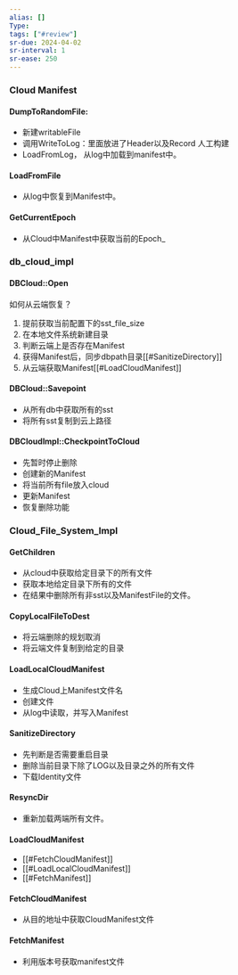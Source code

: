 ```yaml
---
alias: []
Type: 
tags: ["#review"]
sr-due: 2024-04-02
sr-interval: 1
sr-ease: 250
---
```

### Cloud Manifest
#### DumpToRandomFile:
- 新建writableFile
- 调用WriteToLog：里面放进了Header以及Record 人工构建
- LoadFromLog， 从log中加载到manifest中。
#### LoadFromFile
- 从log中恢复到Manifest中。
#### GetCurrentEpoch
- 从Cloud中Manifest中获取当前的Epoch_


### db_cloud_impl
#### DBCloud::Open
如何从云端恢复？
1. 提前获取当前配置下的sst_file_size
2. 在本地文件系统新建目录
3. 判断云端上是否存在Manifest
4. 获得Manifest后，同步dbpath目录[[#SanitizeDirectory]]
5. 从云端获取Manifest[[#LoadCloudManifest]]
#### DBCloud::Savepoint
- 从所有db中获取所有的sst
- 将所有sst复制到云上路径
#### DBCloudImpl::CheckpointToCloud
- 先暂时停止删除
- 创建新的Manifest
- 将当前所有file放入cloud
- 更新Manifest
- 恢复删除功能

### Cloud_File_System_Impl
#### GetChildren
- 从cloud中获取给定目录下的所有文件
- 获取本地给定目录下所有的文件
- 在结果中删除所有非sst以及ManifestFile的文件。
#### CopyLocalFileToDest
- 将云端删除的规划取消
- 将云端文件复制到给定的目录
#### LoadLocalCloudManifest
- 生成Cloud上Manifest文件名
- 创建文件
- 从log中读取，并写入Manifest

#### SanitizeDirectory
- 先判断是否需要重启目录
- 删除当前目录下除了LOG以及目录之外的所有文件
- 下载Identity文件
#### ResyncDir
- 重新加载两端所有文件。
#### LoadCloudManifest
- [[#FetchCloudManifest]]
- [[#LoadLocalCloudManifest]]
- [[#FetchManifest]]

#### FetchCloudManifest
- 从目的地址中获取CloudManifest文件
 
#### FetchManifest
- 利用版本号获取manifest文件
